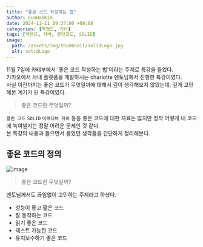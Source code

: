 ```yaml
---
title: "좋은 코드 작성하는 법"
author: EunHakKim
date: 2024-11-11 09:37:00 +09:00
categories: [백엔드, 기타]
tags: [백엔드, 자바, 클린코드, SOLID]
image:
  path: /assets/img/thumbnail/solidLogo.jpg
  alt: solidLogo
---
```


11월 7일에 카테부에서 '좋은 코드 작성하는 법'이라는 주제로 특강을 들었다.   
카카오에서 사내 플랫폼을 개발하시는 charlotte 멘토님께서 진행한 특강이였다.   
사실 이전까지는 좋은 코드가 무엇일까에 대해서 깊이 생각해보지 않았는데, 깊게 고민해본 계기가 된 특강이였다.   
> 좋은 코드란 무엇일까?   

`클린 코드` `SOLID` `이펙티브 자바` 등등 좋은 코드에 대한 자료는 많지만 정작 어떻게 내 코드에 녹여낼지는 정말 어려운 문제인 것 같다.   
본 특강의 내용과 들으면서 들었던 생각들을 간단하게 정리해본다.   

## 좋은 코드의 정의
![image](https://github.com/user-attachments/assets/5a986105-626a-4ac3-9614-1d8795b9c209)
> 좋은 코드란 무엇일까?  

멘토님께서도 끊임없이 고민하는 주제라고 하셨다.   
- 성능이 좋고 짧은 코드
- 잘 동작하는 코드
- 읽기 좋은 코드
- 테스트 가능한 코드
- 유지보수하기 좋은 코드

